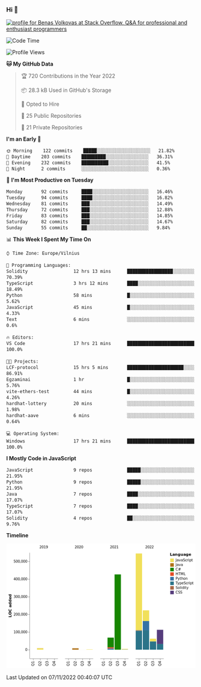 ### Hi 👋
<a href="https://stackoverflow.com/users/14954249/benas-volkovas"><img src="https://stackoverflow.com/users/flair/14954249.png?theme=dark" width="208" height="58" alt="profile for Benas Volkovas at Stack Overflow, Q&amp;A for professional and enthusiast programmers" title="profile for Benas Volkovas at Stack Overflow, Q&amp;A for professional and enthusiast programmers"></a>

<!--START_SECTION:waka-->
![Code Time](http://img.shields.io/badge/Code%20Time-1%2C044%20hrs%2046%20mins-blue)

![Profile Views](http://img.shields.io/badge/Profile%20Views-0-blue)

**🐱 My GitHub Data** 

> 🏆 720 Contributions in the Year 2022
 > 
> 📦 28.3 kB Used in GitHub's Storage 
 > 
> 💼 Opted to Hire
 > 
> 📜 25 Public Repositories 
 > 
> 🔑 21 Private Repositories  
 > 
**I'm an Early 🐤** 

```text
🌞 Morning    122 commits    █████░░░░░░░░░░░░░░░░░░░░   21.82% 
🌆 Daytime    203 commits    █████████░░░░░░░░░░░░░░░░   36.31% 
🌃 Evening    232 commits    ██████████░░░░░░░░░░░░░░░   41.5% 
🌙 Night      2 commits      ░░░░░░░░░░░░░░░░░░░░░░░░░   0.36%

```
📅 **I'm Most Productive on Tuesday** 

```text
Monday       92 commits     ████░░░░░░░░░░░░░░░░░░░░░   16.46% 
Tuesday      94 commits     ████░░░░░░░░░░░░░░░░░░░░░   16.82% 
Wednesday    81 commits     ███░░░░░░░░░░░░░░░░░░░░░░   14.49% 
Thursday     72 commits     ███░░░░░░░░░░░░░░░░░░░░░░   12.88% 
Friday       83 commits     ███░░░░░░░░░░░░░░░░░░░░░░   14.85% 
Saturday     82 commits     ███░░░░░░░░░░░░░░░░░░░░░░   14.67% 
Sunday       55 commits     ██░░░░░░░░░░░░░░░░░░░░░░░   9.84%

```


📊 **This Week I Spent My Time On** 

```text
⌚︎ Time Zone: Europe/Vilnius

💬 Programming Languages: 
Solidity                 12 hrs 13 mins      █████████████████░░░░░░░░   70.39% 
TypeScript               3 hrs 12 mins       ████░░░░░░░░░░░░░░░░░░░░░   18.49% 
Python                   58 mins             █░░░░░░░░░░░░░░░░░░░░░░░░   5.62% 
JavaScript               45 mins             █░░░░░░░░░░░░░░░░░░░░░░░░   4.33% 
Text                     6 mins              ░░░░░░░░░░░░░░░░░░░░░░░░░   0.6%

🔥 Editors: 
VS Code                  17 hrs 21 mins      █████████████████████████   100.0%

🐱‍💻 Projects: 
LCF-protocol             15 hrs 5 mins       █████████████████████░░░░   86.91% 
Egzaminai                1 hr                █░░░░░░░░░░░░░░░░░░░░░░░░   5.76% 
vite-ethers-test         44 mins             █░░░░░░░░░░░░░░░░░░░░░░░░   4.26% 
hardhat-lottery          20 mins             ░░░░░░░░░░░░░░░░░░░░░░░░░   1.98% 
hardhat-aave             6 mins              ░░░░░░░░░░░░░░░░░░░░░░░░░   0.64%

💻 Operating System: 
Windows                  17 hrs 21 mins      █████████████████████████   100.0%

```

**I Mostly Code in JavaScript** 

```text
JavaScript               9 repos             █████░░░░░░░░░░░░░░░░░░░░   21.95% 
Python                   9 repos             █████░░░░░░░░░░░░░░░░░░░░   21.95% 
Java                     7 repos             ████░░░░░░░░░░░░░░░░░░░░░   17.07% 
TypeScript               7 repos             ████░░░░░░░░░░░░░░░░░░░░░   17.07% 
Solidity                 4 repos             ██░░░░░░░░░░░░░░░░░░░░░░░   9.76%

```


**Timeline**

![Chart not found](https://raw.githubusercontent.com/BenasVolkovas/BenasVolkovas/main/charts/bar_graph.png) 


 Last Updated on 07/11/2022 00:40:07 UTC
<!--END_SECTION:waka-->
